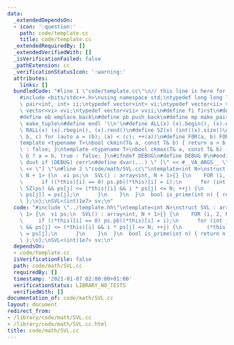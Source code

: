 ```yaml
---
data:
  _extendedDependsOn:
  - icon: ':question:'
    path: code/template.cc
    title: code/template.cc
  _extendedRequiredBy: []
  _extendedVerifiedWith: []
  _isVerificationFailed: false
  _pathExtension: cc
  _verificationStatusIcon: ':warning:'
  attributes:
    links: []
  bundledCode: "#line 1 \"code/template.cc\"\n// this line is here for a reason\n\
    #include <bits/stdc++.h>\nusing namespace std;\ntypedef long long ll;\ntypedef\
    \ pair<int, int> ii;\ntypedef vector<int> vi;\ntypedef vector<ii> vii;\ntypedef\
    \ vector<vi> vvi;\ntypedef vector<vii> vvii;\n#define fi first\n#define se second\n\
    #define eb emplace_back\n#define pb push_back\n#define mp make_pair\n#define mt\
    \ make_tuple\n#define endl '\\n'\n#define ALL(x) (x).begin(), (x).end()\n#define\
    \ RALL(x) (x).rbegin(), (x).rend()\n#define SZ(x) (int)(x).size()\n#define FOR(a,\
    \ b, c) for (auto a = (b); (a) < (c); ++(a))\n#define F0R(a, b) FOR (a, 0, (b))\n\
    template <typename T>\nbool ckmin(T& a, const T& b) { return a > b ? a = b, true\
    \ : false; }\ntemplate <typename T>\nbool ckmax(T& a, const T& b) { return a <\
    \ b ? a = b, true : false; }\n#ifndef DEBUG\n#define DEBUG 0\n#endif\n#define\
    \ dout if (DEBUG) cerr\n#define dvar(...) \" [\" << #__VA_ARGS__ \": \" << (__VA_ARGS__)\
    \ << \"] \"\n#line 2 \"code/math/SVL.cc\"\ntemplate<int N>\nstruct SVL : array<int,\
    \ N + 1> {\n  vi ps;\n  SVL() : array<int, N + 1>{} {\n    FOR (i, 2, N + 1) {\n\
    \      if ((*this)[i] == 0) ps.pb((*this)[i] = i);\n      for (int j = 0; j <\
    \ SZ(ps) && ps[j] <= (*this)[i] && i * ps[j] <= N; ++j) {\n        (*this)[i *\
    \ ps[j]] = ps[j];\n      }\n    }\n  }\n  bool is_prime(int n) { return n == (*this)[n];\
    \ };\n};\nSVL<(int)1e7> sv;\n"
  code: "#include \"../template.hh\"\ntemplate<int N>\nstruct SVL : array<int, N +\
    \ 1> {\n  vi ps;\n  SVL() : array<int, N + 1>{} {\n    FOR (i, 2, N + 1) {\n \
    \     if ((*this)[i] == 0) ps.pb((*this)[i] = i);\n      for (int j = 0; j < SZ(ps)\
    \ && ps[j] <= (*this)[i] && i * ps[j] <= N; ++j) {\n        (*this)[i * ps[j]]\
    \ = ps[j];\n      }\n    }\n  }\n  bool is_prime(int n) { return n == (*this)[n];\
    \ };\n};\nSVL<(int)1e7> sv;\n"
  dependsOn:
  - code/template.cc
  isVerificationFile: false
  path: code/math/SVL.cc
  requiredBy: []
  timestamp: '2021-01-07 02:00:00+01:00'
  verificationStatus: LIBRARY_NO_TESTS
  verifiedWith: []
documentation_of: code/math/SVL.cc
layout: document
redirect_from:
- /library/code/math/SVL.cc
- /library/code/math/SVL.cc.html
title: code/math/SVL.cc
---
```

